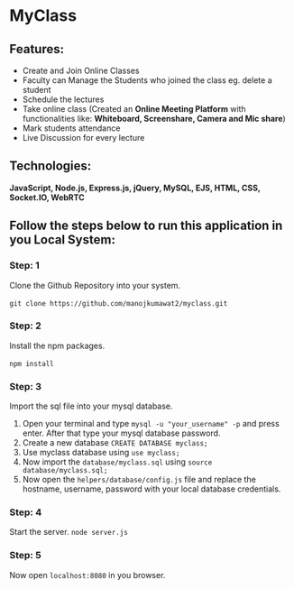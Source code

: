 # MyClass
## Features:
- Create and Join Online Classes
- Faculty can Manage the Students who joined the class eg. delete a student
- Schedule the lectures
- Take online class (Created an **Online Meeting Platform** with functionalities like: **Whiteboard, Screenshare, Camera and Mic share**)
- Mark students attendance
- Live Discussion for every lecture

## Technologies:
**JavaScript, Node.js, Express.js, jQuery, MySQL, EJS, HTML, CSS, Socket.IO, WebRTC**

## Follow the steps below to run this application in you Local System:
### Step: 1
Clone the Github Repository into your system. <br/> <br/>
`git clone https://github.com/manojkumawat2/myclass.git`

### Step: 2
Install the npm packages. <br /> <br />
`npm install`

### Step: 3
Import the sql file into your mysql database.
1. Open your terminal and type `mysql -u "your_username" -p` and press enter. After that type your mysql database password.
2. Create a new database `CREATE DATABASE myclass;`
3. Use myclass database using `use myclass;`
4. Now import the `database/myclass.sql` using `source database/myclass.sql;`
5. Now open the `helpers/database/config.js` file and replace the hostname, username, password with your local database credentials.

### Step: 4
Start the server.
`node server.js`

### Step: 5
Now open `localhost:8080` in you browser.
